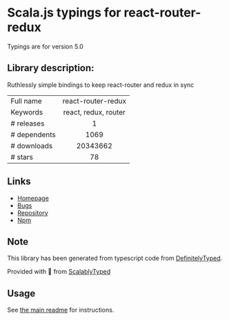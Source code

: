 
# Scala.js typings for react-router-redux

Typings are for version 5.0

## Library description:
Ruthlessly simple bindings to keep react-router and redux in sync

|                    |                 |
| ------------------ | :-------------: |
| Full name          | react-router-redux |
| Keywords           | react, redux, router |
| # releases         | 1 |
| # dependents       | 1069 |
| # downloads        | 20343662 |
| # stars            | 78 |

## Links
- [Homepage](https://github.com/reactjs/react-router-redux#readme)
- [Bugs](https://github.com/reactjs/react-router-redux/issues)
- [Repository](https://github.com/reactjs/react-router-redux)
- [Npm](https://www.npmjs.com/package/react-router-redux)
    


## Note
This library has been generated from typescript code from [DefinitelyTyped](https://definitelytyped.org).

Provided with :purple_heart: from [ScalablyTyped](https://github.com/oyvindberg/ScalablyTyped)

## Usage
See [the main readme](../../readme.md) for instructions.


